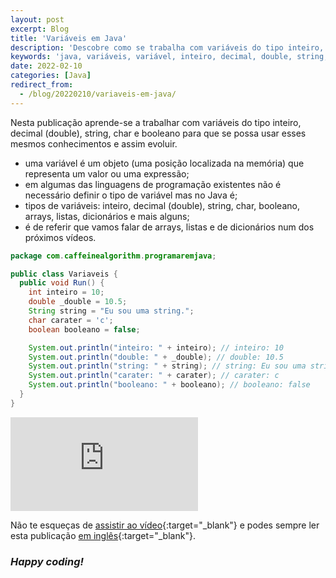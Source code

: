 ```yaml
---
layout: post
excerpt: Blog
title: 'Variáveis em Java'
description: 'Descobre como se trabalha com variáveis do tipo inteiro, decimal (double), string, char e booleano na linguagem de programação Java. Obtém respostas às tuas dúvidas com a teoria e os exemplos apresentados.'
keywords: 'java, variáveis, variável, inteiro, decimal, double, string, char, booleano, publicação'
date: 2022-02-10
categories: [Java]
redirect_from:
  - /blog/20220210/variaveis-em-java/
---
```


Nesta publicação aprende-se a trabalhar com variáveis do tipo inteiro, decimal (double), string, char e booleano para que se possa usar esses mesmos conhecimentos e assim evoluir.

- uma variável é um objeto (uma posição localizada na memória) que representa um valor ou uma expressão;
- em algumas das linguagens de programação existentes não é necessário definir o tipo de variável mas no Java é;
- tipos de variáveis: inteiro, decimal (double), string, char, booleano, arrays, listas, dicionários e mais alguns;
- é de referir que vamos falar de arrays, listas e de dicionários num dos próximos vídeos.

```java
package com.caffeinealgorithm.programaremjava;

public class Variaveis {
  public void Run() {
    int inteiro = 10;
    double _double = 10.5;
    String string = "Eu sou uma string.";
    char carater = 'c';
    boolean booleano = false;

    System.out.println("inteiro: " + inteiro); // inteiro: 10
    System.out.println("double: " + _double); // double: 10.5
    System.out.println("string: " + string); // string: Eu sou uma string.
    System.out.println("carater: " + carater); // carater: c
    System.out.println("booleano: " + booleano); // booleano: false
  }
}
```

<div class="video-container">
  <iframe src="https://www.youtube.com/embed/Pw2Tsh8CAaE" frameborder="0" allowfullscreen></iframe>
</div>

Não te esqueças de [assistir ao vídeo](https://youtu.be/Pw2Tsh8CAaE){:target="\_blank"} e podes sempre ler esta publicação [em inglês](https://nelsonsilvadev.com/blog/variables-in-java/){:target="\_blank"}.

### _Happy coding!_
